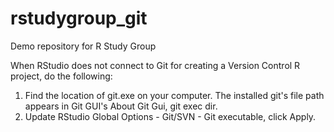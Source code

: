 # rstudygroup_git
Demo repository for R Study Group

When RStudio does not connect to Git for creating a Version Control R project, do the following:

1. Find the location of git.exe on your computer. The installed git's file path appears in Git GUI's About Git Gui, git exec dir.
2. Update RStudio Global Options - Git/SVN - Git executable, click Apply.

